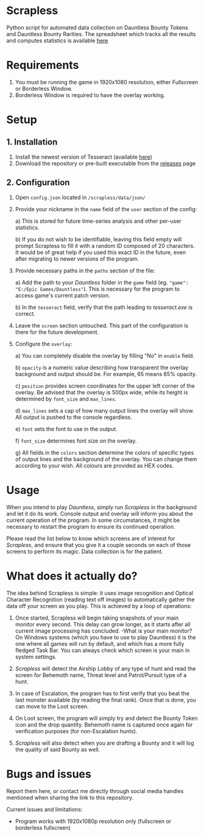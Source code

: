 # Scrapless
Python script for automated data collection on Dauntless Bounty Tokens and Dauntless Bounty Rarities.
The spreadsheet which tracks all the results and computes statistics is available [here](https://docs.google.com/spreadsheets/d/1wtdNR_wwfzliNhLvSw0MW-yoDe4uhLDuPJ0mL1y1Gps/edit#gid=1171610346)

# Requirements

1. You must be running the game in 1920x1080 resolution, either Fullscreen or Borderless Window.
2. Borderless Window is required to have the overlay working.

# Setup

## 1. Installation

1. Install the newest version of Tesseract (available [here](https://github.com/UB-Mannheim/tesseract/wiki))
2. Download the repository or pre-built executable from the [releases](https://github.com/RKleminski/Scrapless/releases) page

## 2. Configuration

1. Open `config.json` located in `/scrapless/data/json/`

2. Provide your nickname in the `name` field of the `user` section of the config:

    a) This is stored for future time-series analysis and other per-user statistics. 
    
    b) If you do not wish to be identifiable, leaving this field empty will prompt Scrapless to fill it with a random ID composed of 20 characters. It would be of great help if you used this exact ID in the future, even after migrating to newer versions of the program.

3.  Provide necessary paths in the `paths` section of the file:

    a) Add the path to your *Dauntless* folder in the `game` field (eg. `"game": "E:/Epic Games/Dauntless"`). This is necessary for the program to access game's current patch version.
    
    b) In the `tesseract` field, verify that the path leading to *tesseract.exe* is correct. 
    
4. Leave the `screen` section untouched. This part of the configuration is there for the future development.

5. Configure the `overlay`:

    a) You can completely disable the overlay by filling "No" in `enable` field.
    
    b) `opacity` is a numeric value describing how transparent the overlay background and output should be. For example, 65 means 65% opacity.
    
    c) `position` provides screen coordinates for the upper left corner of the overlay. Be advised that the overlay is 500px wide, while its height is determined by `font_size` and `max_lines`.
    
    d) `max_lines` sets a cap of how many output lines the overlay will show. All output is pushed to the console regardless.
    
    e) `font` sets the font to use in the output.
    
    f) `font_size` determines font size on the overlay.
    
    g) All fields in the `colors` section determine the colors of specific types of output lines and the background of the overlay. You can change them according to your wish. All colours are provided as HEX codes.
    
# Usage

When you intend to play *Dauntless*, simply run *Scrapless* in the background and let it do its work. Console output and overlay will inform you about the current operation of the program. In some circumstances, it might be necessary to restart the program to ensure its continued operation.

Please read the list below to know which screens are of interest for *Scrapless*, and ensure that you give it a couple seconds on each of those screens to perform its magic. Data collection is for the patient.

# What does it actually do?

The idea behind Scrapless is simple: it uses image recognition and Optical Character Recognition (reading text off images) to automatically gather the data off your screen as you play. This is achieved by a loop of operations:

1. Once started, Scrapless will begin taking snapshots of your main monitor every second. This delay can grow longer, as it starts after all current image processing has concluded.
	-What is your main monitor? On Windows systems (which you have to use to play Dauntless) it is the one where all games will run by default, and which has a more fully fledged Task 	Bar. You can always check which screen is your main in system settings.

2. *Scrapless* will detect the Airship Lobby of any type of hunt and read the screen for Behemoth name, Threat level and Patrol/Pursuit type of a hunt.

3. In case of Escalation, the program has to first verify that you beat the last monster available (by reading the final rank). Once that is done, you can move to the Loot screen.

4. On Loot screen, the program will simply try and detect the Bounty Token icon and the drop quantity. Behemoth name is captured once again for verification purposes (for non-Escalation hunts).

5. *Scrapless* will also detect when you are drafting a Bounty and it will log the quality of said Bounty as well.

# Bugs and issues

Report them here, or contact me directly through social media handles mentioned when sharing the link to this repository.

Current issues and limitations:
* Program works with 1920x1080p resolution only (fullscreen or borderless fullscreen)
